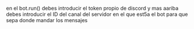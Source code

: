 en el bot.run() debes introducir el token propio de discord y  mas aariba debes introducir el ID del canal del servidor en el que est5a el bot para que sepa donde mandar los mensajes
